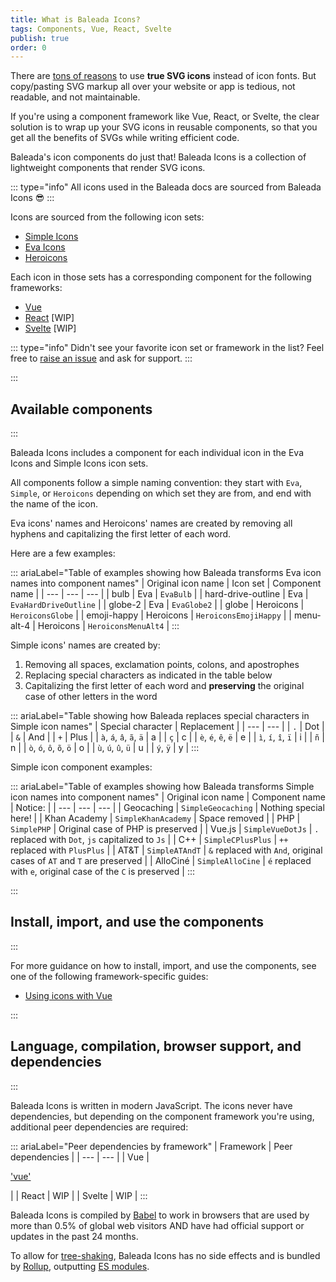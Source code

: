 ```yaml
---
title: What is Baleada Icons?
tags: Components, Vue, React, Svelte
publish: true
order: 0
---
```


There are [tons of reasons](http://www.fullstackradio.com/47) to use **true SVG icons** instead of icon fonts. But copy/pasting SVG markup all over your website or app is tedious, not readable, and not maintainable.

If you're using a component framework like Vue, React, or Svelte, the clear solution is to wrap up your SVG icons in reusable components, so that you get all the benefits of SVGs while writing efficient code.

Baleada's icon components do just that! Baleada Icons is a collection of lightweight components that render SVG icons.

::: type="info"
All icons used in the Baleada docs are sourced from Baleada Icons 😎
:::

Icons are sourced from the following icon sets:
- [Simple Icons](https://simpleicons.org/)
- [Eva Icons](https://akveo.github.io/eva-icons/)
- [Heroicons](https://heroicons.dev/)

Each icon in those sets has a corresponding component for the following frameworks:
- [Vue](https://vuejs.org/)
- [React](https://reactjs.org/) [WIP]
- [Svelte](https://svelte.dev) [WIP]

::: type="info"
Didn't see your favorite icon set or framework in the list? Feel free to [raise an issue](https://gitlab.com/baleada/icons/issues) and ask for support.
:::


:::
## Available components
:::

Baleada Icons includes a component for each individual icon in the Eva Icons and Simple Icons icon sets.

All components follow a simple naming convention: they start with `Eva`, `Simple`, or `Heroicons` depending on which set they are from, and end with the name of the icon.

Eva icons' names and Heroicons' names are created by removing all hyphens and capitalizing the first letter of each word.

Here are a few examples:

::: ariaLabel="Table of examples showing how Baleada transforms Eva icon names into component names"
| Original icon name | Icon set | Component name |
| --- | --- | --- |
| bulb | Eva | `EvaBulb` |
| hard-drive-outline | Eva | `EvaHardDriveOutline` |
| globe-2 | Eva | `EvaGlobe2` |
| globe | Heroicons | `HeroiconsGlobe` |
| emoji-happy | Heroicons | `HeroiconsEmojiHappy` |
| menu-alt-4 | Heroicons | `HeroiconsMenuAlt4` |
:::

Simple icons' names are created by:
1. Removing all spaces, exclamation points, colons, and apostrophes
2. Replacing special characters as indicated in the table below
3. Capitalizing the first letter of each word and **preserving** the original case of other letters in the word

::: ariaLabel="Table showing how Baleada replaces special characters in Simple icon names"
| Special character | Replacement |
| --- | --- |
| `.` | Dot |
| `&` | And |
| `+` | Plus |
| `à`, `á`, `â`, `ã`, `ä` | a |
| `ç` | c |
| `è`, `é`, `ê`, `ë` | e |
| `ì`, `í`, `î`, `ï` | i |
| `ñ` | n |
| `ò`, `ó`, `ô`, `õ`, `ö` | o |
| `ù`, `ú`, `û`, `ü` | u |
| `ý`, `ÿ` | y |
:::

Simple icon component examples:

::: ariaLabel="Table of examples showing how Baleada transforms Simple icon names into component names"
| Original icon name | Component name | Notice: |
| --- | --- | --- |
| Geocaching | `SimpleGeocaching` | Nothing special here! |
| Khan Academy | `SimpleKhanAcademy` | Space removed |
| PHP | `SimplePHP` | Original case of PHP is preserved |
| Vue.js | `SimpleVueDotJs` | `.` replaced with `Dot`, `js` capitalized to `Js` |
| C++ | `SimpleCPlusPlus` | `++` replaced with `PlusPlus` |
| AT&T | `SimpleATAndT` | `&` replaced with `And`, original cases of `AT` and `T` are preserved |
| AlloCiné | `SimpleAlloCine` | `é` replaced with `e`, original case of the `C` is preserved |
:::



:::
## Install, import, and use the components
:::

For more guidance on how to install, import, and use the components, see one of the following framework-specific guides:
- [Using icons with Vue](/docs/icons/using-with-vue)



:::
## Language, compilation, browser support, and dependencies
:::

Baleada Icons is written in modern JavaScript. The icons never have dependencies, but depending on the component framework you're using, additional peer dependencies are required:

::: ariaLabel="Peer dependencies by framework"
| Framework | Peer dependencies |
| --- | --- |
| Vue | <p>['vue'](https://github.com/vuejs/vue)</p> |
| React | WIP |
| Svelte | WIP |
:::

Baleada Icons is compiled by [Babel](https://babeljs.io) to work in browsers that are used by more than 0.5% of global web visitors AND have had official support or updates in the past 24 months.

To allow for [tree-shaking](https://webpack.js.org/guides/tree-shaking/), Baleada Icons has no side effects and is bundled by [Rollup](https://rollupjs.org/), outputting [ES modules](https://developer.mozilla.org/en-US/docs/Web/JavaScript/Guide/Modules).